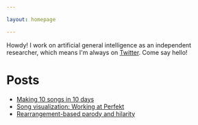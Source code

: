 ```yaml
---

layout: homepage

---
```


<!--
<a href="https://carlosd.org/guilloche-gallery/">
	<img style="border-radius: 10px" src="/img/header.png" width="100%">
</a>
-->

Howdy! I work on artificial general intelligence as an independent researcher, which means I'm always on [Twitter](https://twitter.com/dela3499). Come say hello!

# Posts
- [Making 10 songs in 10 days](/ten-songs)
- [Song visualization: Working at Perfekt](/perfekt)
- [Rearrangement-based parody and hilarity](/parody)
